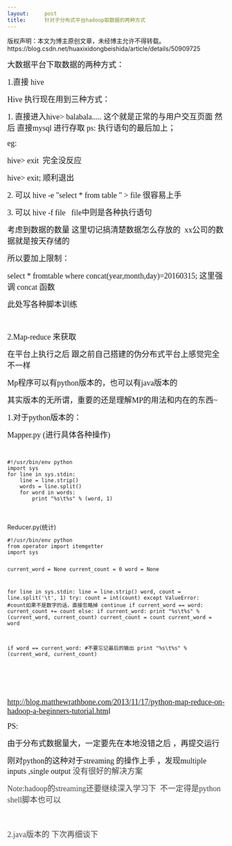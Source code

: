 ```yaml
---
layout:     post
title:      针对于分布式平台hadoop取数据的两种方式
---
```

<div id="article_content" class="article_content clearfix csdn-tracking-statistics" data-pid="blog" data-mod="popu_307" data-dsm="post">
								<div class="article-copyright">
					版权声明：本文为博主原创文章，未经博主允许不得转载。					https://blog.csdn.net/huaxixidongbeishida/article/details/50909725				</div>
								            <link rel="stylesheet" href="https://csdnimg.cn/release/phoenix/template/css/ck_htmledit_views-f76675cdea.css">
						<div class="htmledit_views" id="content_views">
                
<p><span style="font-family:SimSun;font-size:18px;">大数据平台下取数据的两种方式：</span></p>
<p><span style="font-family:SimSun;font-size:18px;">1.直接 hive</span></p>
<p><span style="font-family:SimSun;font-size:18px;"><span></span>Hive 执行现在用到三种方式：</span></p>
<p><span style="font-family:SimSun;font-size:18px;"><span></span>1. 直接进入hive&gt; balabala..... 这个就是正常的与用户交互页面 然后 直接mysql 进行存取 ps: 执行语句的最后加上； </span></p>
<p><span style="font-family:SimSun;font-size:18px;"><span></span><span></span>eg:</span></p>
<p><span style="font-family:SimSun;font-size:18px;"><span></span><span></span>hive&gt; exit  完全没反应  </span></p>
<p><span style="font-family:SimSun;font-size:18px;"><span></span><span></span>hive&gt; exit; 顺利退出  </span></p>
<p><span style="font-family:SimSun;font-size:18px;"><span></span>2. 可以 hive -e "select * from table " &gt; file 很容易上手</span></p>
<p><span style="font-family:SimSun;font-size:18px;">3. 可以 hive -f file   file中则是各种执行语句</span></p>
<p><span><span style="font-family:SimSun;font-size:18px;"></span></span></p>
<p><span style="font-family:SimSun;font-size:18px;"><span></span><span></span>考虑到数据的数量 这里切记搞清楚数据怎么存放的  xx公司的数据就是按天存储的  </span></p>
<p><span style="font-family:SimSun;font-size:18px;"><span></span><span></span>所以要加上限制：</span></p>
<p><span style="font-family:SimSun;font-size:18px;"><span><span></span>select * from</span>table<span> where concat(year,month,day)=20160315;</span> 这里强调 concat 函数</span></p>
<p><span style="font-family:SimSun;font-size:18px;"><span></span><span></span>此处写各种脚本训练</span></p>
<p><span style="font-family:SimSun;font-size:18px;"><br></span></p>
<p><span style="font-family:SimSun;font-size:18px;">2.Map-reduce 来获取  </span></p>
<p><span style="font-family:SimSun;font-size:18px;"><span></span><span></span>在平台上执行之后 跟之前自己搭建的伪分布式平台上感觉完全不一样</span></p>
<p><span style="font-family:SimSun;font-size:18px;"><span></span><span></span>Mp程序可以有python版本的，也可以有java版本的</span></p>
<p><span style="font-family:SimSun;font-size:18px;"><span></span><span></span>其实版本的无所谓，重要的还是理解MP的用法和内在的东西~</span></p>
<p><span style="font-family:SimSun;font-size:18px;"><span></span><span></span>1.对于python版本的：</span></p>
<p><span style="font-family:SimSun;font-size:18px;"><span></span>Mapper.py (进行具体各种操作)</span></p>
<p><br></p>
<p></p><pre><code class="language-python">#!/usr/bin/env python
import sys
for line in sys.stdin:
    line = line.strip()
    words = line.split()
    for word in words:
        print "%s\t%s" % (word, 1)</code></pre><br><br><span></span>Reducer.py(统计)
<p></p><pre><code class="language-python">#!/usr/bin/env python
from operator import itemgetter
import sys

current_word = None
current_count = 0
word = None

for line in sys.stdin:
    line = line.strip()
    word, count = line.split('\t', 1)
    try:
        count = int(count)
    except ValueError:  #count如果不是数字的话，直接忽略掉
        continue
    if current_word == word:
        current_count += count
    else:
        if current_word:
            print "%s\t%s" % (current_word, current_count)
        current_count = count
        current_word = word

if word == current_word:  #不要忘记最后的输出
    print "%s\t%s" % (current_word, current_count)</code></pre><br><br><br><p></p>
<p></p>
<p><a href="http://blog.matthewrathbone.com/2013/11/17/python-map-reduce-on-hadoop-a-beginners-tutorial.html" rel="nofollow" style="font-family:SimSun;font-size:18px;"><span></span>http://blog.matthewrathbone.com/2013/11/17/python-map-reduce-on-hadoop-a-beginners-tutorial.htm</a><span style="font-family:SimSun;font-size:18px;">l</span></p>
<p><span style="font-family:SimSun;font-size:18px;"><span></span>PS:</span></p>
<p><span style="font-family:SimSun;font-size:18px;"><span></span>由于分布式数据量大，一定要先在本地没错之后 ，再提交运行</span></p>
<p><span style="font-family:SimSun;"><span style="font-size:18px;"><span></span>刚对python的这种对于streaming 的操作上手 ，发现multiple inputs ,single output</span><span style="color:#444444;font-size:18px;"><span style="line-height:26px;"> 没有很好的解决方案</span></span></span></p>
<p><span style="font-family:SimSun;font-size:18px;color:#444444;"><span style="line-height:26px;"><span></span>Note:hadoop的streaming还要继续深入学习下  不一定得是python shell脚本也可以 </span></span></p>
<p><span style="font-family:SimSun;font-size:18px;color:#444444;"><span style="line-height:26px;"><br></span></span></p>
<p><span style="font-family:SimSun;font-size:18px;color:#444444;"><span style="line-height:26px;"><span></span>2.java版本的 </span></span><span style="line-height:26px;color:rgb(68,68,68);font-family:SimSun;font-size:18px;">下次再细谈下</span></p>
<p><span style="font-family:SimSun;font-size:18px;color:rgb(68,68,68);"><span style="line-height:26px;"><br></span></span></p>
<p><span style="font-family:SimSun;font-size:18px;color:#444444;"><span style="line-height:26px;"> </span></span></p>
            </div>
                </div>